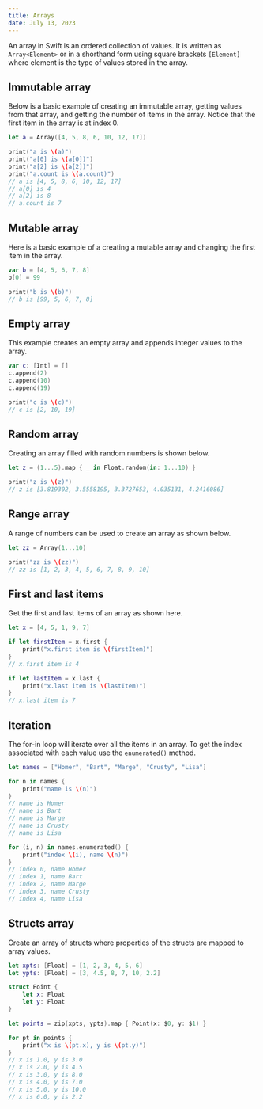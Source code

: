 ```yaml
---
title: Arrays
date: July 13, 2023
---
```


An array in Swift is an ordered collection of values. It is written as `Array<Element>` or in a shorthand form using square brackets `[Element]` where element is the type of values stored in the array.

## Immutable array

Below is a basic example of creating an immutable array, getting values from that array, and getting the number of items in the array. Notice that the first item in the array is at index 0.

```swift
let a = Array([4, 5, 8, 6, 10, 12, 17])

print("a is \(a)")
print("a[0] is \(a[0])")
print("a[2] is \(a[2])")
print("a.count is \(a.count)")
// a is [4, 5, 8, 6, 10, 12, 17]
// a[0] is 4
// a[2] is 8
// a.count is 7
```

## Mutable array

Here is a basic example of a creating a mutable array and changing the first item in the array.

```swift
var b = [4, 5, 6, 7, 8]
b[0] = 99

print("b is \(b)")
// b is [99, 5, 6, 7, 8]
```

## Empty array

This example creates an empty array and appends integer values to the array.

```swift
var c: [Int] = []
c.append(2)
c.append(10)
c.append(19)

print("c is \(c)")
// c is [2, 10, 19]
```

## Random array

Creating an array filled with random numbers is shown below.

```swift
let z = (1...5).map { _ in Float.random(in: 1...10) }

print("z is \(z)")
// z is [3.819302, 3.5558195, 3.3727653, 4.035131, 4.2416086]
```

## Range array

A range of numbers can be used to create an array as shown below.

```swift
let zz = Array(1...10)

print("zz is \(zz)")
// zz is [1, 2, 3, 4, 5, 6, 7, 8, 9, 10]
```

## First and last items

Get the first and last items of an array as shown here.

```swift
let x = [4, 5, 1, 9, 7]

if let firstItem = x.first {
    print("x.first item is \(firstItem)")
}
// x.first item is 4

if let lastItem = x.last {
    print("x.last item is \(lastItem)")
}
// x.last item is 7
```

## Iteration

The for-in loop will iterate over all the items in an array. To get the index associated with each value use the `enumerated()` method.

```swift
let names = ["Homer", "Bart", "Marge", "Crusty", "Lisa"]

for n in names {
    print("name is \(n)")
}
// name is Homer
// name is Bart
// name is Marge
// name is Crusty
// name is Lisa

for (i, n) in names.enumerated() {
    print("index \(i), name \(n)")
}
// index 0, name Homer
// index 1, name Bart
// index 2, name Marge
// index 3, name Crusty
// index 4, name Lisa
```

## Structs array

Create an array of structs where properties of the structs are mapped to array values.

```swift
let xpts: [Float] = [1, 2, 3, 4, 5, 6]
let ypts: [Float] = [3, 4.5, 8, 7, 10, 2.2]

struct Point {
    let x: Float
    let y: Float
}

let points = zip(xpts, ypts).map { Point(x: $0, y: $1) }

for pt in points {
    print("x is \(pt.x), y is \(pt.y)")
}
// x is 1.0, y is 3.0
// x is 2.0, y is 4.5
// x is 3.0, y is 8.0
// x is 4.0, y is 7.0
// x is 5.0, y is 10.0
// x is 6.0, y is 2.2
```
